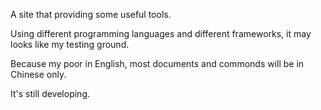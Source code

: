 A site that providing some useful tools.

Using different programming languages and different frameworks, it may looks like my testing ground.

Because my poor in English, most documents and commonds will be in Chinese only.

It's still developing.